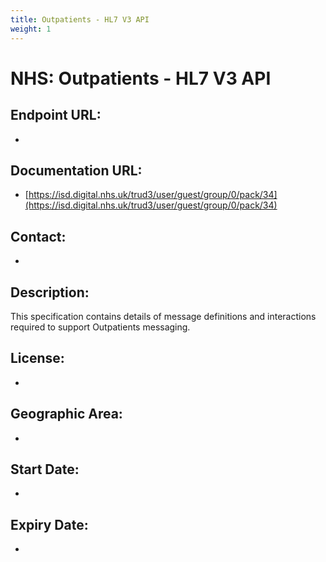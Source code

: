 ```yaml
---
title: Outpatients - HL7 V3 API
weight: 1
---
```


# NHS: Outpatients - HL7 V3 API

## Endpoint URL:
 - []()

## Documentation URL:
 - [https://isd.digital.nhs.uk/trud3/user/guest/group/0/pack/34](https://isd.digital.nhs.uk/trud3/user/guest/group/0/pack/34)

## Contact:
 - [](mailto:)

## Description:
This specification contains details of message definitions and interactions required to support Outpatients messaging.

## License:
 - 

## Geographic Area:
 - 

## Start Date:
 - 

## Expiry Date:
 - 

